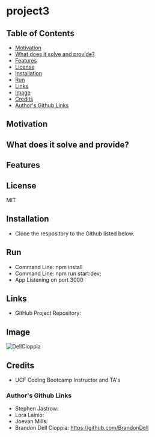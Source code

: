 # project3


## Table of Contents

- [Motivation](#motivation)
- [What does it solve and provide?](#what-does-it-solve-and-provide)
- [Features](#features)
- [License](#License)
- [Installation](#installation)
- [Run](#run)
- [Links](#links)
- [Image](#image)
- [Credits](#credits)
- [Author's Github Links](#authors-github-links)

 
## Motivation


## What does it solve and provide?


## Features


## License
MIT

## Installation 
* Clone the respository to the Github listed below. 


## Run  
* Command Line: npm install
* Command Line: npm run start:dev;
* App Listening on port 3000

## Links

* GitHub Project Repository: 


## Image
![DellCioppia](./)

## Credits
* UCF Coding Bootcamp Instructor and TA's


### Author's Github Links

* Stephen Jastrow:
* Lora Lainio:
* Joevan Mills:
* Brandon Dell Cioppia: https://github.com/BrandonDell
